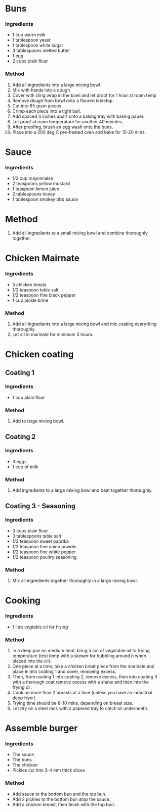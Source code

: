 # Buns

### Ingredients

* 1 cup warm milk
* 1 tablespoon yeast
* 1 tablespoon white sugar
* 3 tablespoons melted butter
* 1 egg
* 2 cups plain flour


### Method

1. Add all ingredients into a large mixing bowl
1. Mix with hands into a dough
1. Cover with cling wrap in the bowl and let proof for 1 hour at room temp
1. Remove dough from bowl onto a floured tabletop.
1. Cut into 85 gram pieces.
1. Crimp each piece into a tight ball.
1. Add spaced 4 inches apart onto a baking tray with baking paper.
1. Let proof at room temperature for another 40 minutes.
1. After proofing, brush an egg wash onto the buns.
1. Place into a 200 deg C pre-heated oven and bake for 15-20 mins.


# Sauce

### Ingredients

* 1/2 cup mayonnaise
* 2 teaspoons yellow mustard
* 1 teaspoon lemon juice
* 2 tablespoons honey
* 1 tablespoon smokey bbq sauce


# Method

1. Add all ingredients to a small mixing bowl and combine thoroughly together.



# Chicken Mairnate

### Ingredients

* 5 chicken breats
* 1/2 teaspoon table salt
* 1/2 teaspoon fine black pepper
* 1 cup pickle brine


### Method

1. Add all ingredients into a large mixing bowl and mix coating everything thoroughly.
1. Let sit in marinate for minimum 3 hours.



# Chicken coating

## Coating 1

### Ingredients

* 1 cup plain flour


### Method

1. Add to large mixing bowl.


## Coating 2

### Ingredients

* 3 eggs
* 1 cup of milk


### Method

1. Add ingredients to a large mixing bowl and beat together thoroughly.


## Coating 3 - Seasoning

### Ingredients

* 3 cups plain flour
* 3 tablespoons table salt
* 1/2 teaspoon sweet paprika
* 1/2 teaspoon fine onion powder
* 1/2 teaspoon fine white pepper
* 1/2 teaspoon poultry seasoning


### Method

1. Mix all ingredients together thoroughly in a large mixing bowl.



# Cooking

### Ingredients

* 1 litre vegtable oil for frying

### Method

1. In a deep pan on medium heat, bring 5 cm of vegatable oil to frying temperature (test temp with a skewer for bubbling around it when placed into the oil).
1. One piece at a time, take a chicken breat piece from the marinate and place in into coating 1 and cover, removing excess.
1. Then, from coating 1 into coating 2, remove excess, then into coating 3 with a thorough coat remove excess with a shake and then into the frying oil.
1. Cook no more than 2 breasts at a time (unless you have an industrial deep fryer).
1. Frying time should be 8-10 mins, depending on breast size.
1. Let dry on a steel rack with a papered tray to catch oil underneath.


# Assemble burger

### Ingredients

* The sauce
* The buns
* The chicken
* Pickles cut into 3-4 mm thick slices


### Method

* Add sauce to the bottom bun and the top bun.
* Add 2 pickles to the bottom bun atop the sauce.
* Add a chicken breast, then finish with the top bun.
